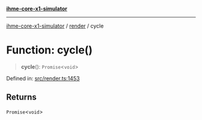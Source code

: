 [**ihme-core-x1-simulator**](../../README.md)

***

[ihme-core-x1-simulator](../../modules.md) / [render](../README.md) / cycle

# Function: cycle()

> **cycle**(): `Promise`\<`void`\>

Defined in: [src/render.ts:1453](https://github.com/ProgrammIt/CPU-Simulator/blob/7552359f9aa6207ad192c9a5fcb9c9063dd40c2c/src/render.ts#L1453)

## Returns

`Promise`\<`void`\>
